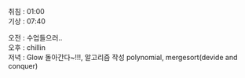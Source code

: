 취침 : 01:00  
기상 : 07:40  
  
오전 : 수업들으러..  
오후 : chillin  
저녁 : Glow 돌아간다~!!!, 알고리즘 작성 polynomial, mergesort(devide and conquer)
